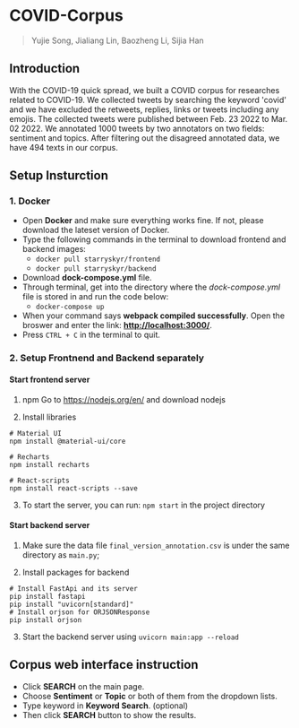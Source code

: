 # COVID-Corpus

> Yujie Song, Jialiang Lin, Baozheng Li, Sijia Han

## Introduction

With the COVID-19 quick spread, we built a COVID corpus for researches related to COVID-19. We collected tweets by searching the keyword 'covid' and we have excluded the retweets, replies, links or tweets including any emojis. The collected tweets were published between Feb. 23 2022 to Mar. 02 2022. We annotated 1000 tweets by two annotators on two fields: sentiment and topics. After filtering out the disagreed annotated data, we have 494 texts in our corpus.

## Setup Insturction

### 1. Docker

- Open **Docker** and make sure everything works fine. If not, please download the lateset version of Docker.
- Type the following commands in the terminal to download frontend and backend images:
  - ```docker pull starryskyr/frontend```
  - ```docker pull starryskyr/backend```
- Download **dock-compose.yml** file.
- Through terminal, get into the directory where the *dock-compose.yml* file is stored in and run the code below:
  - ```docker-compose up```
- When your command says **webpack <version number>compiled successfully**. Open the broswer and enter the link: **<http://localhost:3000/>**.
- Press ```CTRL + C``` in the terminal to quit.

### 2. Setup Frontnend and Backend separately

#### Start frontend server

1. npm
    Go to <https://nodejs.org/en/> and download nodejs

2. Install libraries

```
# Material UI  
npm install @material-ui/core

# Recharts     
npm install recharts

# React-scripts        
npm install react-scripts --save
```

3. To start the server, you can run: `npm start` in the project directory

#### Start backend server

1. Make sure the data file `final_version_annotation.csv` is under the same directory as `main.py`;

2. Install packages for backend

```
# Install FastApi and its server
pip install fastapi
pip install "uvicorn[standard]"
# Install orjson for ORJSONResponse
pip install orjson
```

3. Start the backend server using `uvicorn main:app --reload`

## Corpus web interface instruction

- Click **SEARCH** on the main page.
- Choose **Sentiment** or **Topic** or both of them from the dropdown lists.
- Type keyword in **Keyword Search**. (optional)
- Then click **SEARCH** button to show the results.
